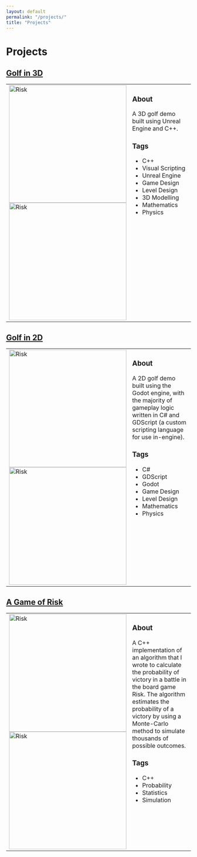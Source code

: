 ```yaml
---
layout: default
permalink: "/projects/"
title: "Projects"
---
```


Projects
========

<a href="https://azhb.github.io/projects/3DGolf"> Golf in 3D </a>
--------

<table>
  <tr>
    <td style="width:320px"> <img src="../websiteRisk.jpg" alt="Risk" width="320"> <img src="../websiteRiskC++.PNG" alt="Risk" width="320"> </td>
    <td style="vertical-align:top"> <h3> About </h3>
         A 3D golf demo built using Unreal Engine and C++.
      <h3> Tags </h3>
      <ul>
        <li>  C++ </li>
        <li>  Visual Scripting </li>
        <li>  Unreal Engine </li>
        <li>  Game Design </li>
        <li>  Level Design </li>
        <li>  3D Modelling </li>
        <li>  Mathematics </li>
        <li>  Physics </li>
      </ul>
    </td>
  </tr>
</table>

<a href="https://azhb.github.io/projects/2DGolf"> Golf in 2D </a>
--------

<table>
  <tr>
    <td style="width:320px"> <img src="../websiteRisk.jpg" alt="Risk" width="320"> <img src="../websiteRiskC++.PNG" alt="Risk" width="320"> </td>
    <td style="vertical-align:top"> <h3> About </h3>
         A 2D golf demo built using the Godot engine, with the majority of gameplay logic written in C# and GDScript (a custom scripting language for use in-engine).
      <h3> Tags </h3>
      <ul>
        <li>  C# </li>
        <li>  GDScript </li>
        <li>  Godot </li>
        <li>  Game Design </li>
        <li>  Level Design </li>
        <li>  Mathematics </li>
        <li>  Physics </li>
      </ul>
    </td>
  </tr>
</table>

<a href="https://azhb.github.io/projects/risk"> A Game of Risk </a>
--------

<table>
  <tr>
    <td style="width:320px"> <img src="../websiteRisk.jpg" alt="Risk" width="320"> <img src="../websiteRiskC++.PNG" alt="Risk" width="320"> </td>
    <td style="vertical-align:top"> <h3> About </h3>
         A C++ implementation of an algorithm that I wrote to calculate the probability of victory in a battle in the board game Risk. The algorithm estimates the                probability of a victory by using a Monte-Carlo method to simulate thousands of possible outcomes. 
      <h3> Tags </h3>
      <ul>
        <li>  C++ </li>
        <li>  Probability </li>
        <li>  Statistics </li>
        <li>  Simulation </li>
      </ul>
    </td>
  </tr>
</table>
